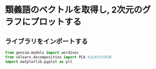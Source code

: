 # 類義語のベクトルを取得し, 2次元のグラフにプロットする

## ライブラリをインポートする
```python
from gensim.models import word2vec
from sklearn.decomposition import PCA #主成分分析器
import matplotlib.pyplot as plt
```
